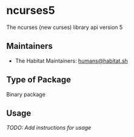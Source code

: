 # ncurses5

The ncurses (new curses) library api version 5

## Maintainers

* The Habitat Maintainers: <humans@habitat.sh>

## Type of Package

Binary package

## Usage

*TODO: Add instructions for usage*
